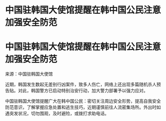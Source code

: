 # 中国驻韩国大使馆提醒在韩中国公民注意加强安全防范

# 中国驻韩国大使馆提醒在韩中国公民注意加强安全防范

来源：中国驻韩国大使馆

近期，韩国发生数起无差别行凶案件，致多人伤亡，网络上还出现多篇随机杀人预告贴。对此，韩国警方已启动特别治安行动，加大警力部署予以强力应对。

中国驻韩国大使馆提醒广大在韩中国公民：密切关注周边安全形势，提高自我安全防范意识，了解掌握应急处置和逃生技巧，近期谨慎前往人流密集场所。外出时如遇突发状况，切勿围观，及时避险，或拨打求助电话。

